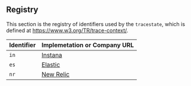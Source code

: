 ## Registry

This section is the registry of identifiers used by the `tracestate`, which is defined at
<https://www.w3.org/TR/trace-context/>.

| Identifier                             | Implemetation or Company URL                                                                          |
| -------------------------------------- | ----------------------------------------------------------------------------------------------------- |
| `in`                                   | [Instana](https://www.instana.com/)                                                                   |
| `es`                                   | [Elastic](https://www.elastic.co/)                                                                    |
| `nr`                                   | [New Relic](https://newrelic.com/)                                                                    |
